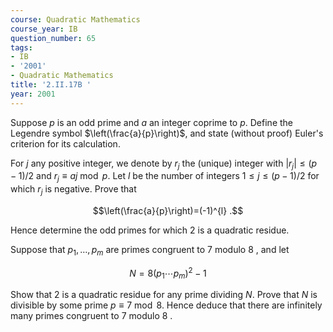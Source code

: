 ```yaml
---
course: Quadratic Mathematics
course_year: IB
question_number: 65
tags:
- IB
- '2001'
- Quadratic Mathematics
title: '2.II.17B '
year: 2001
---
```



Suppose $p$ is an odd prime and $a$ an integer coprime to $p$. Define the Legendre symbol $\left(\frac{a}{p}\right)$, and state (without proof) Euler's criterion for its calculation.

For $j$ any positive integer, we denote by $r_{j}$ the (unique) integer with $\left|r_{j}\right| \leq(p-1) / 2$ and $r_{j} \equiv a j \bmod p$. Let $l$ be the number of integers $1 \leq j \leq(p-1) / 2$ for which $r_{j}$ is negative. Prove that

$$\left(\frac{a}{p}\right)=(-1)^{l} .$$

Hence determine the odd primes for which 2 is a quadratic residue.

Suppose that $p_{1}, \ldots, p_{m}$ are primes congruent to 7 modulo 8 , and let

$$N=8\left(p_{1} \cdots p_{m}\right)^{2}-1$$

Show that 2 is a quadratic residue for any prime dividing $N$. Prove that $N$ is divisible by some prime $p \equiv 7 \bmod 8$. Hence deduce that there are infinitely many primes congruent to 7 modulo 8 .
